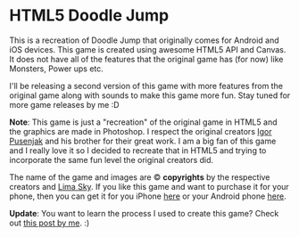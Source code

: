 # HTML5 Doodle Jump

This is a recreation of Doodle Jump that originally comes for Android and iOS devices. This game is created using awesome HTML5 API and Canvas. It does not have all of the features that the original game has (for now) like Monsters, Power ups etc.

I'll be releasing a second version of this game with more features from the original game along with sounds to make this game more fun. Stay tuned for more game releases by me :D

**Note**: This game is just a "recreation" of the original game in HTML5 and the graphics are made in Photoshop. I respect the original creators [Igor Pusenjak](http://www.limasky.com/) and his brother for their great work. I am a big fan of this game and I really love it so I decided to recreate that in HTML5 and trying to incorporate the same fun level the original creators did.

The name of the game and images are &copy; **copyrights** by the respective creators and [Lima Sky](http://www.limasky.com/). If you like this game and want to purchase it for your phone, then you can get it for you iPhone [here](http://itunes.apple.com/in/app/doodle-jump/id307727765?mt=8) or your Android phone [here](https://play.google.com/store/apps/details?id=com.realarcade.DOJ&hl=en).

**Update**: You want to learn the process I used to create this game? Check out [this post by me](http://codetheory.in/how-i-created-my-version-of-doodle-jump-in-html5/). :)
